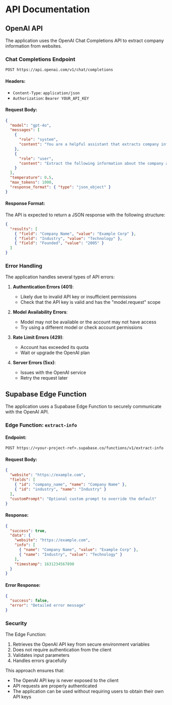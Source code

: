 
# API Documentation

## OpenAI API

The application uses the OpenAI Chat Completions API to extract company information from websites.

### Chat Completions Endpoint

```
POST https://api.openai.com/v1/chat/completions
```

#### Headers:
- `Content-Type`: `application/json`
- `Authorization`: `Bearer YOUR_API_KEY`

#### Request Body:

```json
{
  "model": "gpt-4o",
  "messages": [
    { 
      "role": "system", 
      "content": "You are a helpful assistant that extracts company information from websites. Always return data in the exact JSON format requested."
    },
    { 
      "role": "user", 
      "content": "Extract the following information about the company at example.com: company name, industry, etc..."
    }
  ],
  "temperature": 0.5,
  "max_tokens": 1000,
  "response_format": { "type": "json_object" }
}
```

#### Response Format:

The API is expected to return a JSON response with the following structure:

```json
{
  "results": [
    { "field": "Company Name", "value": "Example Corp" },
    { "field": "Industry", "value": "Technology" },
    { "field": "Founded", "value": "2005" }
  ]
}
```

### Error Handling

The application handles several types of API errors:

1. **Authentication Errors (401)**: 
   - Likely due to invalid API key or insufficient permissions
   - Check that the API key is valid and has the "model.request" scope

2. **Model Availability Errors**: 
   - Model may not be available or the account may not have access
   - Try using a different model or check account permissions

3. **Rate Limit Errors (429)**:
   - Account has exceeded its quota
   - Wait or upgrade the OpenAI plan

4. **Server Errors (5xx)**:
   - Issues with the OpenAI service
   - Retry the request later

## Supabase Edge Function

The application uses a Supabase Edge Function to securely communicate with the OpenAI API.

### Edge Function: `extract-info`

#### Endpoint:
```
POST https://<your-project-ref>.supabase.co/functions/v1/extract-info
```

#### Request Body:
```json
{
  "website": "https://example.com",
  "fields": [
    { "id": "company_name", "name": "Company Name" },
    { "id": "industry", "name": "Industry" }
  ],
  "customPrompt": "Optional custom prompt to override the default"
}
```

#### Response:
```json
{
  "success": true,
  "data": {
    "website": "https://example.com",
    "info": [
      { "name": "Company Name", "value": "Example Corp" },
      { "name": "Industry", "value": "Technology" }
    ],
    "timestamp": 1631234567890
  }
}
```

#### Error Response:
```json
{
  "success": false,
  "error": "Detailed error message"
}
```

### Security

The Edge Function:
1. Retrieves the OpenAI API key from secure environment variables
2. Does not require authentication from the client
3. Validates input parameters
4. Handles errors gracefully

This approach ensures that:
- The OpenAI API key is never exposed to the client
- API requests are properly authenticated
- The application can be used without requiring users to obtain their own API keys

